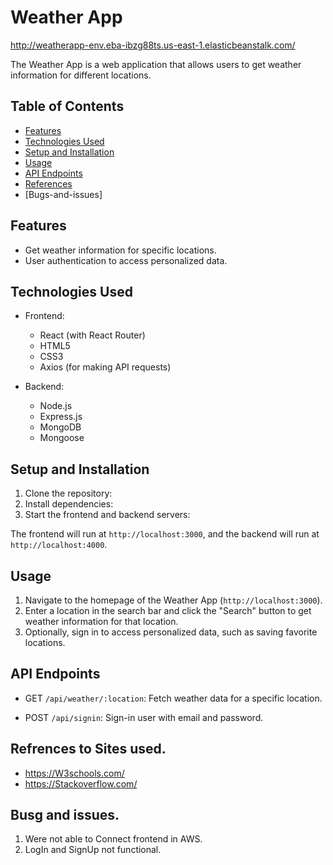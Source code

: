 # Weather App

http://weatherapp-env.eba-ibzg88ts.us-east-1.elasticbeanstalk.com/

The Weather App is a web application that allows users to get weather information for different locations.

## Table of Contents

- [Features](#features)
- [Technologies Used](#technologies-used)
- [Setup and Installation](#setup-and-installation)
- [Usage](#usage)
- [API Endpoints](#api-endpoints)
- [References](#Sites-used)
- [Bugs-and-issues]

## Features

- Get weather information for specific locations.
- User authentication to access personalized data.

## Technologies Used

- Frontend:
  - React (with React Router)
  - HTML5
  - CSS3
  - Axios (for making API requests)

- Backend:
  - Node.js
  - Express.js
  - MongoDB 
  - Mongoose

## Setup and Installation

1. Clone the repository:
2. Install dependencies:
3. Start the frontend and backend servers:


The frontend will run at `http://localhost:3000`, and the backend will run at `http://localhost:4000`.

## Usage

1. Navigate to the homepage of the Weather App (`http://localhost:3000`).
2. Enter a location in the search bar and click the "Search" button to get weather information for that location.
3. Optionally, sign in to access personalized data, such as saving favorite locations.

## API Endpoints

- GET `/api/weather/:location`: Fetch weather data for a specific location.

- POST `/api/signin`: Sign-in user with email and password.

## Refrences to Sites used.
- https://W3schools.com/ 
- https://Stackoverflow.com/

## Busg and issues.
1. Were not able to Connect frontend in AWS.
2. LogIn and SignUp not functional.








